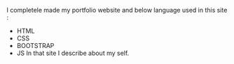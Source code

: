 I completele made my portfolio website and below language used in this site :

- HTML
- CSS
- BOOTSTRAP
- JS
In that site I describe about my self.
